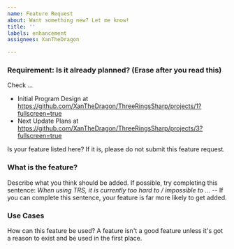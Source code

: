 ```yaml
---
name: Feature Request
about: Want something new? Let me know!
title: ''
labels: enhancement
assignees: XanTheDragon

---
```


### Requirement: Is it already planned? (Erase after you read this)
Check ...
 - Initial Program Design at https://github.com/XanTheDragon/ThreeRingsSharp/projects/1?fullscreen=true
- Next Update Plans at https://github.com/XanTheDragon/ThreeRingsSharp/projects/3?fullscreen=true

Is your feature listed here? If it is, please do not submit this feature request.


### What is the feature?
Describe what you think should be added. If possible, try completing this sentence: *When using TRS, it is currently too hard to / impossible to ...* -- If you can complete this sentence, your feature is far more likely to get added.

### Use Cases
How can this feature be used? A feature isn't a good feature unless it's got a reason to exist and be used in the first place.
